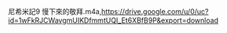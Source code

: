 尼希米記9 慢下來的敬拜.m4a,https://drive.google.com/u/0/uc?id=1wFkRJCWavgmUIKDfmmtUQI_Et6XBfB9P&export=download